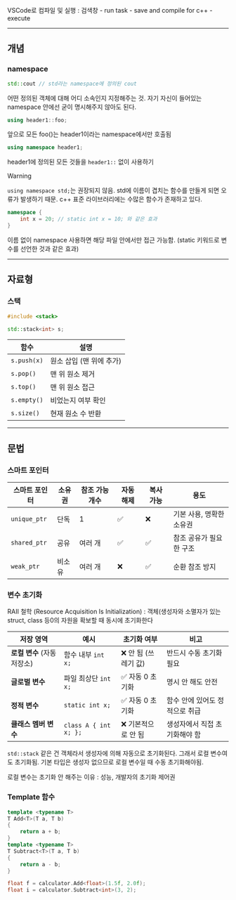 


VSCode로 컴파일 및 실행 : 검색창 - run task - save and compile for c++ - execute 


---
## 개념

### namespace

```cpp
std::cout // std라는 namespace에 정의된 cout
```

어떤 정의된 객체에 대해 어디 소속인지 지정해주는 것.
자기 자신이 들어있는 namespace 안에선 굳이 명시해주지 않아도 된다.

```cpp
using header1::foo;
```

앞으로 모든 foo()는 header1이라는 namespace에서만 호출됨

```cpp
using namespace header1;
```

header1에 정의된 모든 것들을 `header1::` 없이 사용하기

>[!warning]
>`using namespace std;`는 권장되지 않음. std에 이름이 겹치는 함수를 만들게 되면 오류가 발생하기 때문. c++ 표준 라이브러리에는 수많은 함수가 존재하고 있다.

```cpp
namespace {
	int x = 20; // static int x = 10; 와 같은 효과
}
```

이름 없이 namespace 사용하면 해당 파일 안에서만 접근 가능함.
(static 키워드로 변수를 선언한 것과 같은 효과)



---
## 자료형

### 스택

```cpp
#include <stack>

std::stack<int> s;
```

| 함수          | 설명              |
| ----------- | --------------- |
| `s.push(x)` | 원소 삽입 (맨 위에 추가) |
| `s.pop()`   | 맨 위 원소 제거       |
| `s.top()`   | 맨 위 원소 접근       |
| `s.empty()` | 비었는지 여부 확인      |
| `s.size()`  | 현재 원소 수 반환      |


---
## 문법

### 스마트 포인터

|스마트 포인터|소유권|참조 가능 개수|자동 해제|복사 가능|용도|
|---|---|---|---|---|---|
|`unique_ptr`|단독|1|✅|❌|기본 사용, 명확한 소유권|
|`shared_ptr`|공유|여러 개|✅|✅|참조 공유가 필요한 구조|
|`weak_ptr`|비소유|여러 개|❌|✅|순환 참조 방지|

### 변수 초기화

RAII 철학 (Resource Acquisition Is Initialization) : 객체(생성자와 소멸자가 있는 struct, class 등0의 자원을 확보할 때 동시에 초기화한다

| 저장 영역              | 예시                    | 초기화 여부        | 비고                |
| ------------------ | --------------------- | ------------- | ----------------- |
| **로컬 변수** (자동 저장소) | 함수 내부 `int x;`        | ❌ 안 됨 (쓰레기 값) | 반드시 수동 초기화 필요     |
| **글로벌 변수**         | 파일 최상단 `int x;`       | ✅ 자동 0 초기화    | 명시 안 해도 안전        |
| **정적 변수**          | `static int x;`       | ✅ 자동 0 초기화    | 함수 안에 있어도 정적으로 취급 |
| **클래스 멤버 변수**      | `class A { int x; };` | ❌ 기본적으로 안 됨   | 생성자에서 직접 초기화해야 함  |
`std::stack` 같은 건 객체라서 생성자에 의해 자동으로 초기화된다. 그래서 로컬 변수여도 초기화됨. 기본 타입은 생성자 없으므로 로컬 변수일 때 수동 초기화해야됨.

로컬 변수는 초기화 안 해주는 이유 : 성능, 개발자의 초기화 제어권

### Template 함수

```cpp
template <typename T>
T Add<T>(T a, T b)
{
	return a + b;
}
template <typename T>
T Subtract<T>(T a, T b)
{
	return a - b;
}

float f = calculator.Add<float>(1.5f, 2.0f);
float i = calculator.Subtract<int>(3, 2);
```




